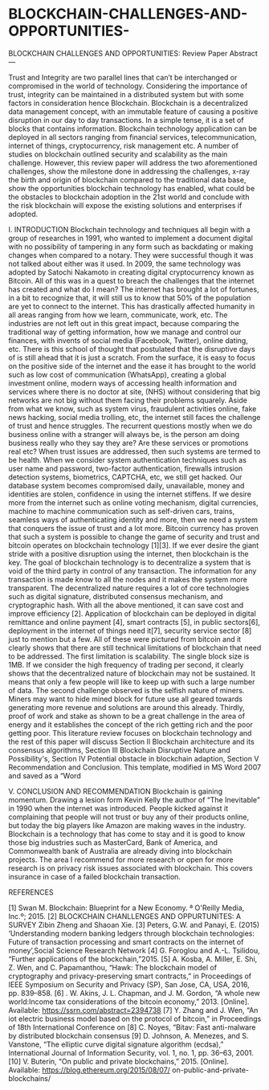 # BLOCKCHAIN-CHALLENGES-AND-OPPORTUNITIES-
BLOCKCHAIN CHALLENGES AND OPPORTUNITIES: Review Paper
Abstract— 

Trust and Integrity are two parallel lines that can’t be interchanged or compromised in the world of technology. Considering the importance of trust, integrity can be maintained in a distributed system but with some factors in consideration hence Blockchain. Blockchain is a decentralized data management concept, with an immutable feature of causing a positive disruption in our day to day transactions. In a simple tense, it is a set of blocks that contains information. Blockchain technology application can be deployed in all sectors ranging from financial services, telecommunication, internet of things, cryptocurrency, risk management etc. A number of studies on blockchain outlined security and scalability as the main challenge. However, this review paper will address the two aforementioned challenges, show the milestone done in addressing the challenges, x-ray the birth and origin of blockchain compared to the traditional data base, show the opportunities blockchain technology has enabled, what could be the obstacles to blockchain adoption in the 21st world and conclude with the risk blockchain will expose the existing solutions and enterprises if adopted. 



I.	INTRODUCTION 
Blockchain technology and techniques all begin with a group of researches in 1991, who wanted to implement a document digital with no possibility of tampering in any form such as backdating or making changes when compared to a notary. They were successful though it was not talked about either was it used. In 2009, the same technology was adopted by Satochi Nakamoto in creating digital cryptocurrency known as Bitcoin.
 All of this was in a quest to breach the challenges that the internet has created and what do I mean?
The internet has brought a lot of fortunes, in a bit to recognize that, it will still us to know that 50% of the population are yet to connect to the internet. This has drastically affected humanity in all areas ranging from how we learn, communicate, work, etc. The industries are not left out in this great impact, because comparing the traditional way of getting information, how we manage and control our finances, with invents of social media (Facebook, Twitter), online dating, etc. 
There is this school of thought that postulated that the disruptive days of is still ahead that it is just a scratch. From the surface, it is easy to focus on the positive side of the internet and the ease it has brought to the world such as low cost of communication (WhatsApp), creating a global investment online, modern ways of accessing health information and services where there is no doctor at site, (NHS) without considering that big networks are not big without them facing their problems squarely.
Aside from what we know, such as system virus, fraudulent activities online, fake news hacking, social media trolling, etc, the internet still faces the challenge of trust and hence struggles. The recurrent questions mostly when we do business online with a stranger will always be, is the person am doing business really who they say they are? Are these services or promotions real etc? When trust issues are addressed, then such systems are termed to be health.
When we consider system authentication techniques such as user name and password, two-factor authentication, firewalls intrusion detection systems, biometrics, CAPTCHA, etc, we still get hacked. Our database system becomes compromised daily, unavailable, money and identities are stolen, confidence in using the internet stiffens. If we desire more from the internet such as online voting mechanism, digital currencies, machine to machine communication such as self-driven cars, trains, seamless ways of authenticating identity and more, then we need a system that conquers the issue of trust and a lot more. Bitcoin currency has proven that such a system is possible to change the game of security and trust and bitcoin operates on blockchain technology [1][3]. If we ever desire the giant stride with a positive disruption using the internet, then blockchain is the key.
The goal of blockchain technology is to decentralize a system that is void of the third party in control of any transaction. The information for any transaction is made know to all the nodes and it makes the system more transparent. The decentralized nature requires a lot of core technologies such as digital signature, distributed consensus mechanism, and cryptographic hash. With all the above mentioned, it can save cost and improve efficiency [2].
Application of blockchain can be deployed in digital remittance and online payment [4], smart contracts [5], in public sectors[6], deployment in the internet of things need it[7], security service sector [8] just to mention but a few.
All of these were pictured from bitcoin and it clearly shows that there are still technical limitations of blockchain that need to be addressed. 
The first limitation is scalability. The single block size is 1MB. If we consider the high frequency of trading per second, it clearly shows that the decentralized nature of blockchain may not be sustained. It means that only a few people will like to keep up with such a large number of data.
The second challenge observed is the selfish nature of miners. Miners may want to hide mined block for future use all geared towards generating more revenue and solutions are around this already. Thirdly, proof of work and stake as shown to be a great challenge in the area of energy and it establishes the concept of the rich getting rich and the poor getting poor.
This literature review focuses on blockchain technology and the rest of this paper will discuss
Section II Blockchain architecture and its consensus algorithms,
Section III Blockchain Disruptive Nature and Possibility's,
Section IV Potential obstacle in blockchain adaption,
Section V Recommendation and Conclusion. This template, modified in MS Word 2007 and saved as a “Word

V.	CONCLUSION AND RECOMMENDATION
Blockchain is gaining momentum. Drawing a lesion form Kevin Kelly the author of “The Inevitable” in 1990 when the internet was introduced. People kicked against it complaining that people will not trust or buy any of their products online, but today the big players like Amazon are making waves in the industry. Blockchain is a technology that has come to stay and it is good to know those big industries such as MasterCard, Bank of America, and Commonwealth bank of Australia are already diving into blockchain projects. The area I recommend for more research or open for more research is on privacy risk issues associated with blockchain. This covers insurance in case of a failed blockchain transaction.

REFERENCES

[1]	Swan M. Blockchain: Blueprint for a New Economy. ª O'Reilly Media, Inc.º; 2015.
[2]	BLOCKCHAIN CHANLLENGES AND OPPURTUNITES: A SURVEY Zibin Zheng and Shaoan Xie.
[3]	Peters, G.W. and Panayi, E. (2015) ‘Understanding modern banking ledgers through blockchain
technologies: Future of transaction processing and smart contracts on the internet of money’,Social Science Research Network
[4]	G. Foroglou and A.-L. Tsilidou, “Further applications of the blockchain,”2015.
[5]	A. Kosba, A. Miller, E. Shi, Z. Wen, and C. Papamanthou, “Hawk:
The blockchain model of cryptography and privacy-preserving smart
contracts,” in Proceedings of IEEE Symposium on Security and Privacy (SP), San Jose, CA, USA, 2016, pp. 839–858.
[6]	. W. Akins, J. L. Chapman, and J. M. Gordon, “A whole new world:Income tax considerations of the bitcoin economy,” 2013. [Online]. Available: https://ssrn.com/abstract=2394738
[7]	Y. Zhang and J. Wen, “An iot electric business model based on the protocol of bitcoin,” in Proceedings of 18th International Conference on
[8]	C. Noyes, “Bitav: Fast anti-malware by distributed blockchain consensus
[9]	D. Johnson, A. Menezes, and S. Vanstone, “The elliptic curve digital signature algorithm (ecdsa),” International Journal of Information Security, vol. 1, no. 1, pp. 36–63, 2001.
[10]	V. Buterin, “On public and private blockchains,” 2015. [Online]. Available: https://blog.ethereum.org/2015/08/07/ on-public-and-private-blockchains/

